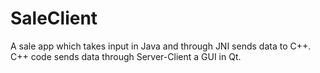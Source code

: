 # SaleClient

A sale app which takes input in Java and through JNI sends data to C++. C++ code sends data through Server-Client a GUI in Qt.

